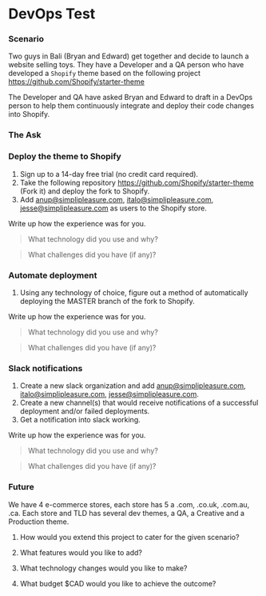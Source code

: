 # DevOps Test

### Scenario

Two guys in Bali (Bryan and Edward) get together and decide to launch a website selling toys. They have a Developer and a QA person who have developed a `Shopify` theme based on the following project https://github.com/Shopify/starter-theme

The Developer and QA have asked Bryan and Edward to draft in a DevOps person to help them continuously integrate and deploy their code changes into Shopify.

### The Ask

### Deploy the theme to Shopify

1. Sign up to a 14-day free trial (no credit card required).
2. Take the following repository https://github.com/Shopify/starter-theme (Fork it) and deploy the fork to Shopify.
3. Add anup@simplipleasure.com, italo@simplipleasure.com, jesse@simplipleasure.com as users to the Shopify store.

Write up how the experience was for you.

> What technology did you use and why?

> What challenges did you have (if any)?

### Automate deployment

1. Using any technology of choice, figure out a method of automatically deploying the MASTER branch of the fork to Shopify.

Write up how the experience was for you.

> What technology did you use and why?

> What challenges did you have (if any)?


### Slack notifications

1. Create a new slack organization and add anup@simplipleasure.com, italo@simplipleasure.com, jesse@simplipleasure.com.
2. Create a new channel(s) that would receive notifications of a successful deployment and/or failed deployments.
3. Get a notification into slack working.


Write up how the experience was for you.

> What technology did you use and why?

> What challenges did you have (if any)?

### Future

We have 4 e-commerce stores, each store has 5 a .com, .co.uk, .com.au, .ca.
Each store and TLD has several dev themes, a QA, a Creative and a Production theme.

1. How would you extend this project to cater for the given scenario? 

1. What features would you like to add? 

1. What technology changes would you like to make? 

1. What budget $CAD would you like to achieve the outcome?
